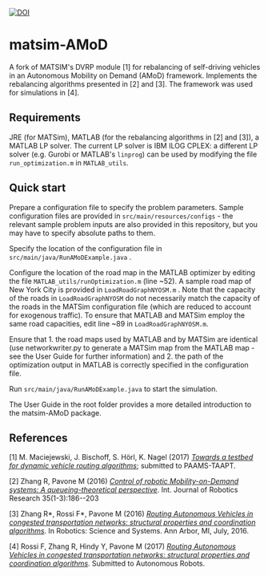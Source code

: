 
[![DOI](https://zenodo.org/badge/DOI/10.5281/zenodo.1048415.svg)](https://doi.org/10.5281/zenodo.1048415)

# matsim-AMoD
A fork of MATSIM's DVRP module [1] for rebalancing of self-driving vehicles in an Autonomous Mobility on Demand (AMoD) framework. Implements the rebalancing algorithms presented in [2] and [3]. The framework was used for simulations in [4].
## Requirements
JRE (for MATSim), MATLAB (for the rebalancing algorithms in [2] and [3]), a MATLAB LP solver. The current LP solver is IBM ILOG CPLEX: a different LP solver (e.g. Gurobi or MATLAB's `linprog`) can be used by modifying the file `run_optimization.m` in `MATLAB_utils`.

## Quick start
Prepare a configuration file to specify the problem parameters. Sample configuration files are provided in `src/main/resources/configs` - the relevant sample problem inputs are also provided in this repository, but you may have to specify absolute paths to them.

Specify the location of the configuration file in `src/main/java/RunAMoDExample.java` .

Configure the location of the road map in the MATLAB optimizer by editing the file `MATLAB_utils/runOptimization.m` (line ~52). A sample road map of New York City is provided in `LoadRoadGraphNYOSM.m` . Note that the capacity of the roads in `LoadRoadGraphNYOSM` do not necessarily match the capacity of the roads in the MATSim configuration file (which are reduced to account for exogenous traffic). To ensure that MATLAB and MATSim employ the same road capacities, edit line ~89 in `LoadRoadGraphNYOSM.m`.

Ensure that 1. the road maps used by MATLAB and by MATSim are identical (use networkwriter.py to generate a MATSim map from the MATLAB map - see the User Guide for further information) and 2. the path of the optimization output in MATLAB is correctly specified in the configuration file.

Run `src/main/java/RunAMoDExample.java` to start the simulation.

The User Guide in the root folder provides a more detailed introduction to the matsim-AMoD package.

## References

[1] M. Maciejewski, J. Bischoff, S. Hörl, K. Nagel (2017) *[Towards a testbed for dynamic vehicle routing algorithms](https://svn.vsp.tu-berlin.de/repos/public-svn/publications/vspwp/2017/17-06/)*; submitted to PAAMS-TAAPT.

[2] Zhang R, Pavone M (2016) *[Control of robotic Mobility-on-Demand systems: A queueing-theoretical perspective](http://web.stanford.edu/~pavone/IJRR_Submission/Zhang.Pavone.IJRR15.pdf)*. Int. Journal of Robotics Research 35(1-3):186--203

[3] Zhang R*, Rossi F*, Pavone M (2016) *[Routing Autonomous Vehicles in congested transportation networks: structural properties and coordination algorithms](http://www.roboticsproceedings.org/rss12/p32.html)*. In Robotics: Science and Systems. Ann Arbor, MI, July, 2016.

[4] Rossi F, Zhang R, Hindy Y, Pavone M (2017) *[Routing Autonomous Vehicles in congested transportation networks: structural properties and coordination algorithms](https://web.stanford.edu/~frossi2/pdf/Rossi.Zhang.Hindy.Pavone.AURO17.pdf)*. Submitted to Autonomous Robots.
